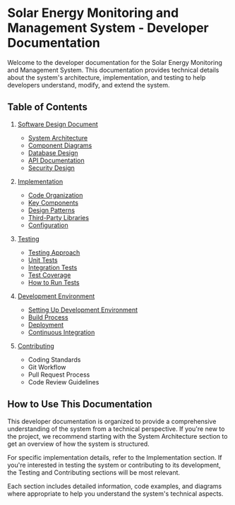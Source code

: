 # Solar Energy Monitoring and Management System - Developer Documentation

Welcome to the developer documentation for the Solar Energy Monitoring and Management System. This documentation provides technical details about the system's architecture, implementation, and testing to help developers understand, modify, and extend the system.

## Table of Contents

1. [Software Design Document](./design/README.md)
   - [System Architecture](./design/architecture.md)
   - [Component Diagrams](./design/components.md)
   - [Database Design](./design/database.md)
   - [API Documentation](./design/api.md)
   - [Security Design](./design/security.md)

2. [Implementation](./implementation/README.md)
   - [Code Organization](./implementation/code_organization.md)
   - [Key Components](./implementation/key_components.md)
   - [Design Patterns](./implementation/design_patterns.md)
   - [Third-Party Libraries](./implementation/libraries.md)
   - [Configuration](./implementation/configuration.md)

3. [Testing](./testing/README.md)
   - [Testing Approach](./testing/approach.md)
   - [Unit Tests](./testing/unit_tests.md)
   - [Integration Tests](./testing/integration_tests.md)
   - [Test Coverage](./testing/coverage.md)
   - [How to Run Tests](./testing/running_tests.md)

4. [Development Environment](./development/README.md)
   - [Setting Up Development Environment](./development/setup.md)
   - [Build Process](./development/build.md)
   - [Deployment](./development/deployment.md)
   - [Continuous Integration](./development/ci.md)

5. [Contributing](./contributing.md)
   - Coding Standards
   - Git Workflow
   - Pull Request Process
   - Code Review Guidelines

## How to Use This Documentation

This developer documentation is organized to provide a comprehensive understanding of the system from a technical perspective. If you're new to the project, we recommend starting with the System Architecture section to get an overview of how the system is structured.

For specific implementation details, refer to the Implementation section. If you're interested in testing the system or contributing to its development, the Testing and Contributing sections will be most relevant.

Each section includes detailed information, code examples, and diagrams where appropriate to help you understand the system's technical aspects.